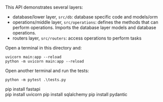 
This API demonstrates several layers:
- database/lower layer, `src/db`: database specific code and models/orm
- operations/middle layer, `src/operations`: defines the methods that can perform operations. Imports the database layer models and database operations.
- routers layer, `src/routers`: access operations to perform tasks


Open a terminal in this directory and:
```
uvicorn main:app --reload
python -m uvicorn main:app --reload
```


Open another terminal and run the tests: 

```
python -m pytest .\tests.py
```



pip install fastapi  
pip install uvicorn
pip install sqlalchemy
pip install pydantic

